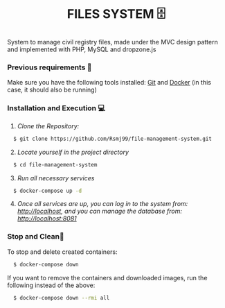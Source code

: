 # <p align="center"> FILES SYSTEM 🗄 </p>

<p align="center">
</p>

System to manage civil registry files, made under the MVC design pattern and implemented with PHP, MySQL and dropzone.js

### Previous requirements 👀

Make sure you have the following tools installed: [Git](https://git-scm.com/downloads) and [Docker](https://www.docker.com/products/docker-desktop/) (in this case, it should also be running)

### Installation and Execution 💻

1. *Clone the Repository:*

  ```bash
    $ git clone https://github.com/Rsmj99/file-management-system.git
  ```

2. *Locate yourself in the project directory*

  ```bash
    $ cd file-management-system
  ```

3. *Run all necessary services*

  ```bash
    $ docker-compose up -d
  ```

4. *Once all services are up, you can log in to the system from: <http://localhost>, and you can manage the database from: <http://localhost:8081>*

### Stop and Clean🧹

To stop and delete created containers:

  ```bash
    $ docker-compose down
  ```

If you want to remove the containers and downloaded images, run the following instead of the above:

```bash
  $ docker-compose down --rmi all
```
